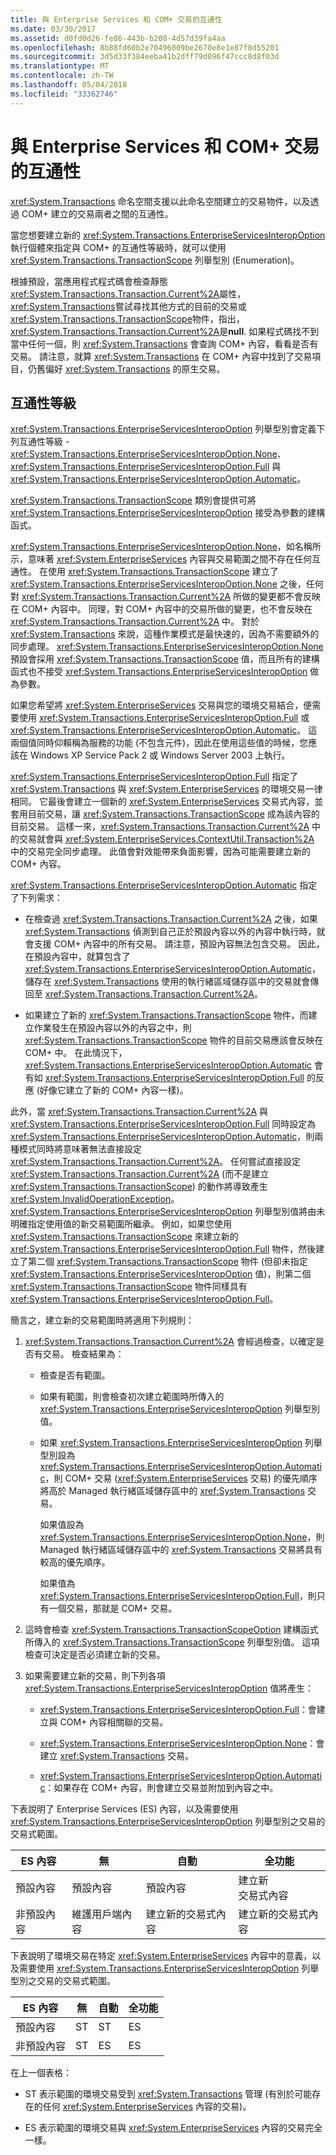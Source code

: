 ```yaml
---
title: 與 Enterprise Services 和 COM+ 交易的互通性
ms.date: 03/30/2017
ms.assetid: d0fd0d26-fe86-443b-b208-4d57d39fa4aa
ms.openlocfilehash: 8b88fd60b2e70496009be2670e8e1e87f8d55201
ms.sourcegitcommit: 3d5d33f384eeba41b2dff79d096f47ccc8d8f03d
ms.translationtype: MT
ms.contentlocale: zh-TW
ms.lasthandoff: 05/04/2018
ms.locfileid: "33362746"
---
```

# <a name="interoperability-with-enterprise-services-and-com-transactions"></a>與 Enterprise Services 和 COM+ 交易的互通性
<xref:System.Transactions> 命名空間支援以此命名空間建立的交易物件，以及透過 COM+ 建立的交易兩者之間的互通性。  
  
 當您想要建立新的 <xref:System.Transactions.EnterpriseServicesInteropOption> 執行個體來指定與 COM+ 的互通性等級時，就可以使用 <xref:System.Transactions.TransactionScope> 列舉型別 (Enumeration)。  
  
 根據預設，當應用程式程式碼會檢查靜態<xref:System.Transactions.Transaction.Current%2A>屬性，<xref:System.Transactions>嘗試尋找其他方式的目前的交易或<xref:System.Transactions.TransactionScope>物件，指出，<xref:System.Transactions.Transaction.Current%2A>是**null**. 如果程式碼找不到當中任何一個，則 <xref:System.Transactions> 會查詢 COM+ 內容，看看是否有交易。 請注意，就算 <xref:System.Transactions> 在 COM+ 內容中找到了交易項目，仍舊偏好 <xref:System.Transactions> 的原生交易。  
  
## <a name="interoperability-levels"></a>互通性等級  
 <xref:System.Transactions.EnterpriseServicesInteropOption> 列舉型別會定義下列互通性等級 - <xref:System.Transactions.EnterpriseServicesInteropOption.None>、<xref:System.Transactions.EnterpriseServicesInteropOption.Full> 與 <xref:System.Transactions.EnterpriseServicesInteropOption.Automatic>。  
  
 <xref:System.Transactions.TransactionScope> 類別會提供可將 <xref:System.Transactions.EnterpriseServicesInteropOption> 接受為參數的建構函式。  
  
 <xref:System.Transactions.EnterpriseServicesInteropOption.None>，如名稱所示，意味著 <xref:System.EnterpriseServices> 內容與交易範圍之間不存在任何互通性。 在使用 <xref:System.Transactions.TransactionScope> 建立了 <xref:System.Transactions.EnterpriseServicesInteropOption.None> 之後，任何對 <xref:System.Transactions.Transaction.Current%2A> 所做的變更都不會反映在 COM+ 內容中。 同理，對 COM+ 內容中的交易所做的變更，也不會反映在 <xref:System.Transactions.Transaction.Current%2A> 中。 對於 <xref:System.Transactions> 來說，這種作業模式是最快速的，因為不需要額外的同步處理。 <xref:System.Transactions.EnterpriseServicesInteropOption.None> 預設會採用 <xref:System.Transactions.TransactionScope> 值，而且所有的建構函式也不接受 <xref:System.Transactions.EnterpriseServicesInteropOption> 做為參數。  
  
 如果您希望將 <xref:System.EnterpriseServices> 交易與您的環境交易結合，便需要使用 <xref:System.Transactions.EnterpriseServicesInteropOption.Full> 或 <xref:System.Transactions.EnterpriseServicesInteropOption.Automatic>。 這兩個值同時仰賴稱為服務的功能 (不包含元件)，因此在使用這些值的時候，您應該在 Windows XP Service Pack 2 或 Windows Server 2003 上執行。  
  
 <xref:System.Transactions.EnterpriseServicesInteropOption.Full> 指定了 <xref:System.Transactions> 與 <xref:System.EnterpriseServices> 的環境交易一律相同。 它最後會建立一個新的 <xref:System.EnterpriseServices> 交易式內容，並套用目前交易，讓 <xref:System.Transactions.TransactionScope> 成為該內容的目前交易。 這樣一來，<xref:System.Transactions.Transaction.Current%2A> 中的交易就會與 <xref:System.EnterpriseServices.ContextUtil.Transaction%2A> 中的交易完全同步處理。 此值會對效能帶來負面影響，因為可能需要建立新的 COM+ 內容。  
  
 <xref:System.Transactions.EnterpriseServicesInteropOption.Automatic> 指定了下列需求：  
  
-   在檢查過 <xref:System.Transactions.Transaction.Current%2A> 之後，如果 <xref:System.Transactions> 偵測到自己正於預設內容以外的內容中執行時，就會支援 COM+ 內容中的所有交易。 請注意，預設內容無法包含交易。 因此，在預設內容中，就算包含了 <xref:System.Transactions.EnterpriseServicesInteropOption.Automatic>，儲存在 <xref:System.Transactions> 使用的執行緒區域儲存區中的交易就會傳回至 <xref:System.Transactions.Transaction.Current%2A>。  
  
-   如果建立了新的 <xref:System.Transactions.TransactionScope> 物件，而建立作業發生在預設內容以外的內容之中，則 <xref:System.Transactions.TransactionScope> 物件的目前交易應該會反映在 COM+ 中。 在此情況下，<xref:System.Transactions.EnterpriseServicesInteropOption.Automatic> 會有如 <xref:System.Transactions.EnterpriseServicesInteropOption.Full> 的反應 (好像它建立了新的 COM+ 內容一樣)。  
  
 此外，當 <xref:System.Transactions.Transaction.Current%2A> 與 <xref:System.Transactions.EnterpriseServicesInteropOption.Full> 同時設定為 <xref:System.Transactions.EnterpriseServicesInteropOption.Automatic>，則兩種模式同時將意味著無法直接設定 <xref:System.Transactions.Transaction.Current%2A>。  任何嘗試直接設定 <xref:System.Transactions.Transaction.Current%2A> (而不是建立 <xref:System.Transactions.TransactionScope>) 的動作將導致產生 <xref:System.InvalidOperationException>。 <xref:System.Transactions.EnterpriseServicesInteropOption> 列舉型別值將由未明確指定使用值的新交易範圍所繼承。 例如，如果您使用 <xref:System.Transactions.TransactionScope> 來建立新的 <xref:System.Transactions.EnterpriseServicesInteropOption.Full> 物件，然後建立了第二個 <xref:System.Transactions.TransactionScope> 物件 (但卻未指定 <xref:System.Transactions.EnterpriseServicesInteropOption> 值)，則第二個 <xref:System.Transactions.TransactionScope> 物件同樣具有 <xref:System.Transactions.EnterpriseServicesInteropOption.Full>。  
  
 簡言之，建立新的交易範圍時將適用下列規則：  
  
1.  <xref:System.Transactions.Transaction.Current%2A> 會經過檢查，以確定是否有交易。 檢查結果為：  
  
    -   檢查是否有範圍。  
  
    -   如果有範圍，則會檢查初次建立範圍時所傳入的 <xref:System.Transactions.EnterpriseServicesInteropOption> 列舉型別值。  
  
    -   如果 <xref:System.Transactions.EnterpriseServicesInteropOption> 列舉型別設為 <xref:System.Transactions.EnterpriseServicesInteropOption.Automatic>，則 COM+ 交易 (<xref:System.EnterpriseServices> 交易) 的優先順序將高於 Managed 執行緒區域儲存區中的 <xref:System.Transactions> 交易。  
  
         如果值設為 <xref:System.Transactions.EnterpriseServicesInteropOption.None>，則 Managed 執行緒區域儲存區中的 <xref:System.Transactions> 交易將具有較高的優先順序。  
  
         如果值為 <xref:System.Transactions.EnterpriseServicesInteropOption.Full>，則只有一個交易，那就是 COM+ 交易。  
  
2.  這時會檢查 <xref:System.Transactions.TransactionScopeOption> 建構函式所傳入的 <xref:System.Transactions.TransactionScope> 列舉型別值。 這項檢查可決定是否必須建立新的交易。  
  
3.  如果需要建立新的交易，則下列各項 <xref:System.Transactions.EnterpriseServicesInteropOption> 值將產生：  
  
    -   <xref:System.Transactions.EnterpriseServicesInteropOption.Full>：會建立與 COM+ 內容相關聯的交易。  
  
    -   <xref:System.Transactions.EnterpriseServicesInteropOption.None>：會建立 <xref:System.Transactions> 交易。  
  
    -   <xref:System.Transactions.EnterpriseServicesInteropOption.Automatic>：如果存在 COM+ 內容，則會建立交易並附加到內容之中。  
  
 下表說明了 Enterprise Services (ES) 內容，以及需要使用 <xref:System.Transactions.EnterpriseServicesInteropOption> 列舉型別之交易的交易式範圍。  
  
|ES 內容|無|自動|全功能|  
|----------------|----------|---------------|----------|  
|預設內容|預設內容|預設內容|建立新 <br />交易式內容|  
|非預設內容|維護用戶端內容|建立新的交易式內容|建立新的交易式內容|  
  
 下表說明了環境交易在特定 <xref:System.EnterpriseServices> 內容中的意義，以及需要使用 <xref:System.Transactions.EnterpriseServicesInteropOption> 列舉型別之交易的交易式範圍。  
  
|ES 內容|無|自動|全功能|  
|----------------|----------|---------------|----------|  
|預設內容|ST|ST|ES|  
|非預設內容|ST|ES|ES|  
  
 在上一個表格：  
  
-   ST 表示範圍的環境交易受到 <xref:System.Transactions> 管理 (有別於可能存在的任何 <xref:System.EnterpriseServices> 內容的交易)。  
  
-   ES 表示範圍的環境交易與 <xref:System.EnterpriseServices> 內容的交易完全一樣。
